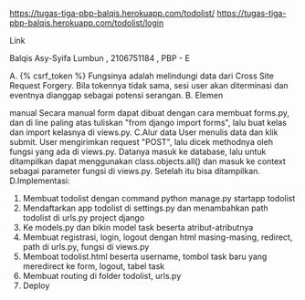 https://tugas-tiga-pbp-balqis.herokuapp.com/todolist/
https://tugas-tiga-pbp-balqis.herokuapp.com/todolist/login

Link

Balqis Asy-Syifa Lumbun , 2106751184 , PBP - E

A. {% csrf_token %} 
Fungsinya adalah melindungi data dari Cross Site Request Forgery.  Bila tokennya tidak sama, sesi user akan diterminasi dan eventnya dianggap sebagai potensi serangan.
B. Elemen <form> manual
Secara manual form dapat dibuat dengan cara membuat forms.py, dan di line paling atas tuliskan "from django import forms", lalu buat kelas dan import kelasnya di views.py.
C.Alur data
User menulis data dan klik submit. User mengirimkan request "POST", lalu dicek methodnya oleh fungsi yang ada di views.py. Datanya masuk ke database, lalu untuk ditampilkan dapat menggunakan class.objects.all() dan masuk ke context sebagai parameter fungsi di views.py. Setelah itu bisa ditampilkan.
D.Implementasi:
1. Membuat todolist dengan command python manage.py startapp todolist
2. Mendaftarkan app todolist di settings.py dan menambahkan path todolist di urls.py project django
3. Ke models.py dan bikin model task beserta atribut-atributnya
4. Membuat registrasi, login, logout dengan html masing-masing, redirect, path di urls.py, fungsi di views.py
5. Memboat todolist.html beserta username, tombol task baru yang meredirect ke form, logout, tabel task
6. Membuat routing di folder todolist, urls.py
7. Deploy
